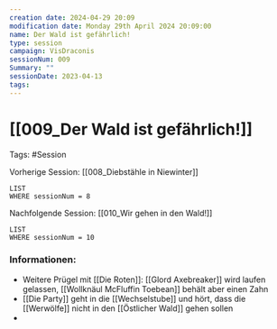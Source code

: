```yaml
---
creation date: 2024-04-29 20:09 
modification date: Monday 29th April 2024 20:09:00 
name: Der Wald ist gefährlich!
type: session 
campaign: VisDraconis
sessionNum: 009
Summary: ""
sessionDate: 2023-04-13
tags:
--- 
```


# [[009_Der Wald ist gefährlich!]]

Tags: #Session

Vorherige Session: [[008_Diebstähle in Niewinter]]
```dataview
LIST
WHERE sessionNum = 8
```
Nachfolgende Session: [[010_Wir gehen in den Wald!]]
```dataview
LIST
WHERE sessionNum = 10
```

### Informationen:
- Weitere Prügel mit [[Die Roten]]: [[Glord Axebreaker]] wird laufen gelassen, [[Wollknäul McFluffin Toebean]] behält aber einen Zahn
- [[Die Party]] geht in die [[Wechselstube]] und hört, dass die [[Werwölfe]] nicht in den [[Östlicher Wald]] gehen sollen
- 
